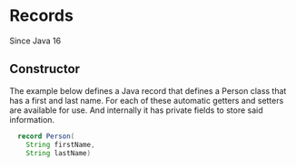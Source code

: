 # Records

Since Java 16

## Constructor

The example below defines a Java record that defines a Person class that has
a first and last name. For each of these automatic getters and setters are 
available for use. And internally it has private fields to store said
information.

```java
  record Person(
    String firstName,
    String lastName)
```
